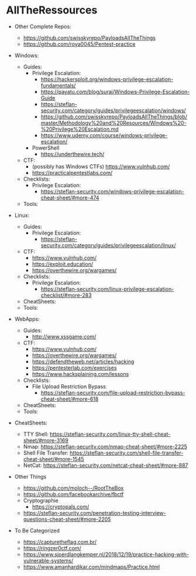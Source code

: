 # AllTheRessources

- Other Complete Repos:
  - https://github.com/swisskyrepo/PayloadsAllTheThings
  - https://github.com/roya0045/Pentest-practice

- Windows:
  - Guides:
    - Privilege Escalation:
      - https://hackersploit.org/windows-privilege-escalation-fundamentals/
      - https://payatu.com/blog/suraj/Windows-Privilege-Escalation-Guide
      - https://steflan-security.com/category/guides/privilegeescalation/windows/
      - https://github.com/swisskyrepo/PayloadsAllTheThings/blob/master/Methodology%20and%20Resources/Windows%20-%20Privilege%20Escalation.md
      - https://www.udemy.com/course/windows-privilege-escalation/
    - PowerShell
      - https://underthewire.tech/
  - CTF:
    - (possibly has Windows CTFs) https://www.vulnhub.com/
    - https://practicalpentestlabs.com/
  - Checklists:
    - Privilege Escalation:
      - https://steflan-security.com/windows-privilege-escalation-cheat-sheet/#more-474
  - Tools:

- Linux:
  - Guides:
    - Privilege Escalation:
      - https://steflan-security.com/category/guides/privilegeescalation/linux/
  - CTF:
    - https://www.vulnhub.com/
    - https://exploit.education/
    - https://overthewire.org/wargames/
  - Checklists:
    - Privilege Escalation:
      - https://steflan-security.com/linux-privilege-escalation-checklist/#more-283
  - CheatSheets:
  - Tools:
  
- WebApps:
  - Guides:
    - http://www.xssgame.com/
  - CTF:
    - https://www.vulnhub.com/
    - https://overthewire.org/wargames/
    - https://defendtheweb.net/articles/hacking
    - https://pentesterlab.com/exercises
    - https://www.hacksplaining.com/lessons
  - Checklists:
    - File Upload Restriction Bypass 
      - https://steflan-security.com/file-upload-restriction-bypass-cheat-sheet/#more-618
  - CheatSheets:
  - Tools:
  
- CheatSheets:
  - TTY Shell: https://steflan-security.com/linux-tty-shell-cheat-sheet/#more-3169
  - Nmap: https://steflan-security.com/nmap-cheat-sheet/#more-2225
  - Shell File Transfer: https://steflan-security.com/shell-file-transfer-cheat-sheet/#more-1545
  - NetCat: https://steflan-security.com/netcat-cheat-sheet/#more-887
 
- Other Things
  - https://github.com/moloch--/RootTheBox
  - https://github.com/facebookarchive/fbctf
  - Cryptographie
    - https://cryptopals.com/
  - https://steflan-security.com/penetration-testing-interview-questions-cheat-sheet/#more-2205

- To Be Categorized
  - https://capturetheflag.com.br/
  - https://ringzer0ctf.com/
  - https://www.sjoerdlangkemper.nl/2018/12/19/practice-hacking-with-vulnerable-systems/
  - https://www.amanhardikar.com/mindmaps/Practice.html
  
